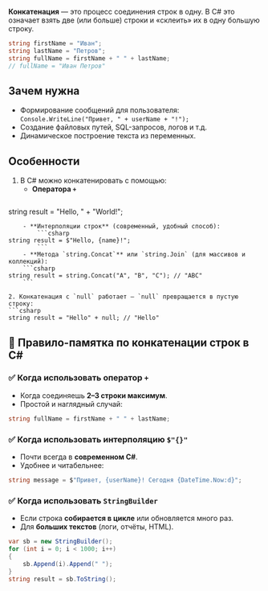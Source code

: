 **Конкатенация** — это процесс соединения строк в одну. В C# это означает взять две (или больше) строки и «склеить» их в одну большую строку.

```csharp
string firstName = "Иван";
string lastName = "Петров";
string fullName = firstName + " " + lastName; 
// fullName = "Иван Петров"
```

## Зачем нужна

- Формирование сообщений для пользователя:
    `Console.WriteLine("Привет, " + userName + "!");`
- Создание файловых путей, SQL-запросов, логов и т.д.
- Динамическое построение текста из переменных.

## Особенности

1. В C# можно конкатенировать с помощью:
    - **Оператора `+`**
        ```csharp
string result = "Hello, " + "World!";
```
    - **Интерполяции строк** (современный, удобный способ):
        ```csharp
string result = $"Hello, {name}!";
        ```
    - **Метода `string.Concat`** или `string.Join` (для массивов и коллекций):
    ```csharp
string result = string.Concat("A", "B", "C"); // "ABC"
    ```
 
2. Конкатенация с `null` работает — `null` превращается в пустую строку:
```csharp
string result = "Hello" + null; // "Hello"
```

## 📝 Правило-памятка по конкатенации строк в C#
### ✅ Когда использовать оператор `+`

- Когда соединяешь **2–3 строки максимум**.
- Простой и наглядный случай:
```csharp
string fullName = firstName + " " + lastName;
```
### ✅ Когда использовать интерполяцию `$"{}"`
- Почти всегда в **современном C#**.
- Удобнее и читабельнее:
```csharp
string message = $"Привет, {userName}! Сегодня {DateTime.Now:d}";
```

### ✅ Когда использовать `StringBuilder`

- Если строка **собирается в цикле** или обновляется много раз.
- Для **больших текстов** (логи, отчёты, HTML).
```csharp
var sb = new StringBuilder();
for (int i = 0; i < 1000; i++)
{
    sb.Append(i).Append(" ");
}
string result = sb.ToString();
```